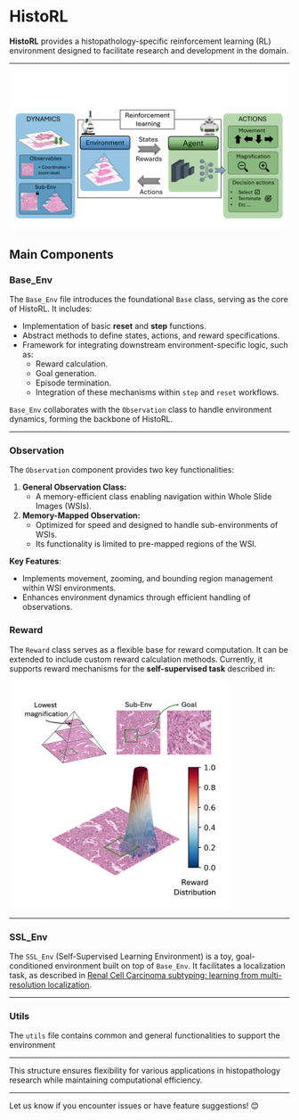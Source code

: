 # HistoRL

**HistoRL** provides a histopathology-specific reinforcement learning (RL) environment designed to facilitate research and development in the domain.

---
[![Reward Mechanism Image](./Images/RL_general.png)](./Images/RL_general.png)

## Main Components

### **Base_Env**
The `Base_Env` file introduces the foundational `Base` class, serving as the core of HistoRL. It includes:

- Implementation of basic **reset** and **step** functions.
- Abstract methods to define states, actions, and reward specifications.
- Framework for integrating downstream environment-specific logic, such as:
  - Reward calculation.
  - Goal generation.
  - Episode termination.
  - Integration of these mechanisms within `step` and `reset` workflows.

`Base_Env` collaborates with the `Observation` class to handle environment dynamics, forming the backbone of HistoRL.

---

### **Observation**
The `Observation` component provides two key functionalities:

1. **General Observation Class:**
   - A memory-efficient class enabling navigation within Whole Slide Images (WSIs).
2. **Memory-Mapped Observation:**
   - Optimized for speed and designed to handle sub-environments of WSIs.
   - Its functionality is limited to pre-mapped regions of the WSI.

**Key Features**:
- Implements movement, zooming, and bounding region management within WSI environments.
- Enhances environment dynamics through efficient handling of observations.


### **Reward**
The `Reward` class serves as a flexible base for reward computation. It can be extended to include custom reward calculation methods. Currently, it supports reward mechanisms for the **self-supervised task** described in:

<img src="./Images/goal_conditioned_navigation.png" alt="Reward Mechanism" width="400" />

---

### **SSL_Env**
The `SSL_Env` (Self-Supervised Learning Environment) is a toy, goal-conditioned environment built on top of `Base_Env`. It facilitates a localization task, as described in [Renal Cell Carcinoma subtyping: learning from multi-resolution localization]([https://example.com/your-paper-url](https://arxiv.org/abs/2411.09471)).



---

### **Utils**
The `utils` file contains common and general functionalities to support the environment

---

This structure ensures flexibility for various applications in histopathology research while maintaining computational efficiency.

---

Let us know if you encounter issues or have feature suggestions! 😊
